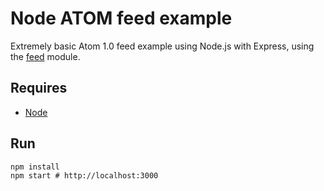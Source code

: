 # Node ATOM feed example

Extremely basic Atom 1.0 feed example using Node.js with Express, using the [feed](https://www.npmjs.com/package/feed) module.

## Requires

* [Node](https://nodejs.org/en/)

## Run

```
npm install
npm start # http://localhost:3000
```